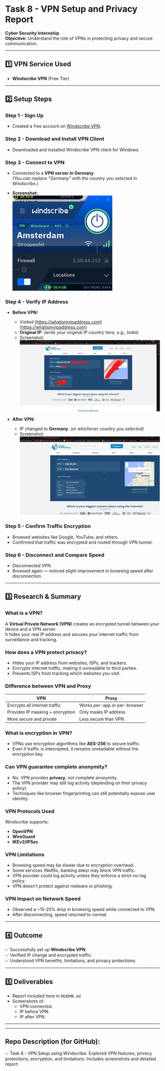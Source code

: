 # Task 8 - VPN Setup and Privacy Report  
**Cyber Security Internship**  
**Objective:** Understand the role of VPNs in protecting privacy and secure communication.

---

## 1️⃣ VPN Service Used  
- **Windscribe VPN** (Free Tier)

---

## 2️⃣ Setup Steps

### Step 1 - Sign Up  
- Created a free account on [Windscribe VPN](https://windscribe.com/).

### Step 2 - Download and Install VPN Client  
- Downloaded and installed Windscribe VPN client for Windows.

### Step 3 - Connect to VPN  
- Connected to a **VPN server in Germany**.  
*(You can replace "Germany" with the country you selected in Windscribe.)*

- **Screenshot:**  
  ![VPN Connected](screenshots/vpn_connected.png)

### Step 4 - Verify IP Address  

- **Before VPN:**  
  - Visited [https://whatismyipaddress.com](https://whatismyipaddress.com)  
  - **Original IP:** *(write your original IP country here, e.g., India)*  
  - Screenshot:  
    ![IP Before VPN](screenshots/ip_before.png)

- **After VPN:**  
  - IP changed to **Germany**. *(or whichever country you selected)*  
  - Screenshot:  
    ![IP After VPN](screenshots/ip_after.png)

### Step 5 - Confirm Traffic Encryption  
- Browsed websites like Google, YouTube, and others.  
- Confirmed that traffic was encrypted and routed through VPN tunnel.

### Step 6 - Disconnect and Compare Speed  
- Disconnected VPN.  
- Browsed again — noticed slight improvement in browsing speed after disconnection.

---

## 3️⃣ Research & Summary  

### What is a VPN?  
A **Virtual Private Network (VPN)** creates an encrypted tunnel between your device and a VPN server.  
It hides your real IP address and secures your internet traffic from surveillance and tracking.

### How does a VPN protect privacy?  
- Hides your IP address from websites, ISPs, and trackers.
- Encrypts internet traffic, making it unreadable to third parties.
- Prevents ISPs from tracking which websites you visit.

### Difference between VPN and Proxy  
| VPN                          | Proxy                     |
|------------------------------|--------------------------|
| Encrypts all internet traffic | Works per-app or per-browser |
| Provides IP masking + encryption | Only masks IP address |
| More secure and private      | Less secure than VPN |

### What is encryption in VPN?  
- VPNs use encryption algorithms like **AES-256** to secure traffic.  
- Even if traffic is intercepted, it remains unreadable without the encryption key.

### Can VPN guarantee complete anonymity?  
- No. VPN provides **privacy**, not complete anonymity.  
- The VPN provider may still log activity (depending on their privacy policy).  
- Techniques like browser fingerprinting can still potentially expose user identity.

### VPN Protocols Used  
Windscribe supports:  
- **OpenVPN**  
- **WireGuard**  
- **IKEv2/IPSec**

### VPN Limitations  
- Browsing speed may be slower due to encryption overhead.  
- Some services (Netflix, banking sites) may block VPN traffic.  
- VPN provider could log activity unless they enforce a strict no-log policy.  
- VPN doesn’t protect against malware or phishing.

### VPN Impact on Network Speed  
- Observed a ~15-25% drop in browsing speed while connected to VPN.  
- After disconnecting, speed returned to normal.

---

## 4️⃣ Outcome  
✅ Successfully set up **Windscribe VPN**.  
✅ Verified IP change and encrypted traffic.  
✅ Understood VPN benefits, limitations, and privacy protections.

---

## 5️⃣ Deliverables  

- Report included here in `README.md`.  
- Screenshots of:
  - VPN connected.  
  - IP before VPN.  
  - IP after VPN.

---


---

## Repo Description (for GitHub):  
✅ Task 8 - VPN Setup using Windscribe. Explored VPN features, privacy protections, encryption, and limitations. Includes screenshots and detailed report.
